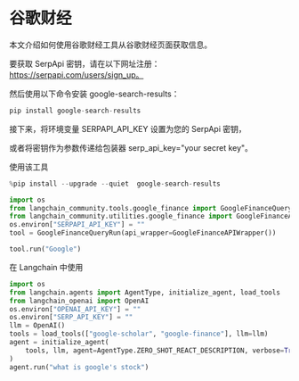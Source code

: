# 谷歌财经

本文介绍如何使用谷歌财经工具从谷歌财经页面获取信息。

要获取 SerpApi 密钥，请在以下网址注册：https://serpapi.com/users/sign_up。

然后使用以下命令安装 google-search-results：

```python
pip install google-search-results
```

接下来，将环境变量 SERPAPI_API_KEY 设置为您的 SerpApi 密钥，

或者将密钥作为参数传递给包装器 serp_api_key="your secret key"。

使用该工具

```python
%pip install --upgrade --quiet  google-search-results
```

```python
import os
from langchain_community.tools.google_finance import GoogleFinanceQueryRun
from langchain_community.utilities.google_finance import GoogleFinanceAPIWrapper
os.environ["SERPAPI_API_KEY"] = ""
tool = GoogleFinanceQueryRun(api_wrapper=GoogleFinanceAPIWrapper())
```

```python
tool.run("Google")
```

在 Langchain 中使用

```python
import os
from langchain.agents import AgentType, initialize_agent, load_tools
from langchain_openai import OpenAI
os.environ["OPENAI_API_KEY"] = ""
os.environ["SERP_API_KEY"] = ""
llm = OpenAI()
tools = load_tools(["google-scholar", "google-finance"], llm=llm)
agent = initialize_agent(
    tools, llm, agent=AgentType.ZERO_SHOT_REACT_DESCRIPTION, verbose=True
)
agent.run("what is google's stock")
```